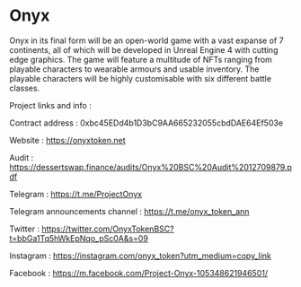 # Onyx
Onyx in its final form will be an open-world game with a vast expanse of 7 continents, all of which will be developed in Unreal Engine 4 with cutting edge graphics. The game will feature a multitude of NFTs ranging from playable characters to wearable armours and usable inventory. The playable characters will be highly customisable with six different battle classes.

Project links and info :

Contract address : 0xbc45EDd4b1D3bC9AA665232055cbdDAE64Ef503e

Website : https://onyxtoken.net

Audit : https://dessertswap.finance/audits/Onyx%20BSC%20Audit%2012709879.pdf

Telegram : https://t.me/ProjectOnyx

Telegram announcements channel : https://t.me/onyx_token_ann

Twitter : https://twitter.com/OnyxTokenBSC?t=bbGa1Tq5hWkEpNqo_pSc0A&s=09

Instagram : https://instagram.com/onyx_token?utm_medium=copy_link

Facebook : https://m.facebook.com/Project-Onyx-105348621946501/

